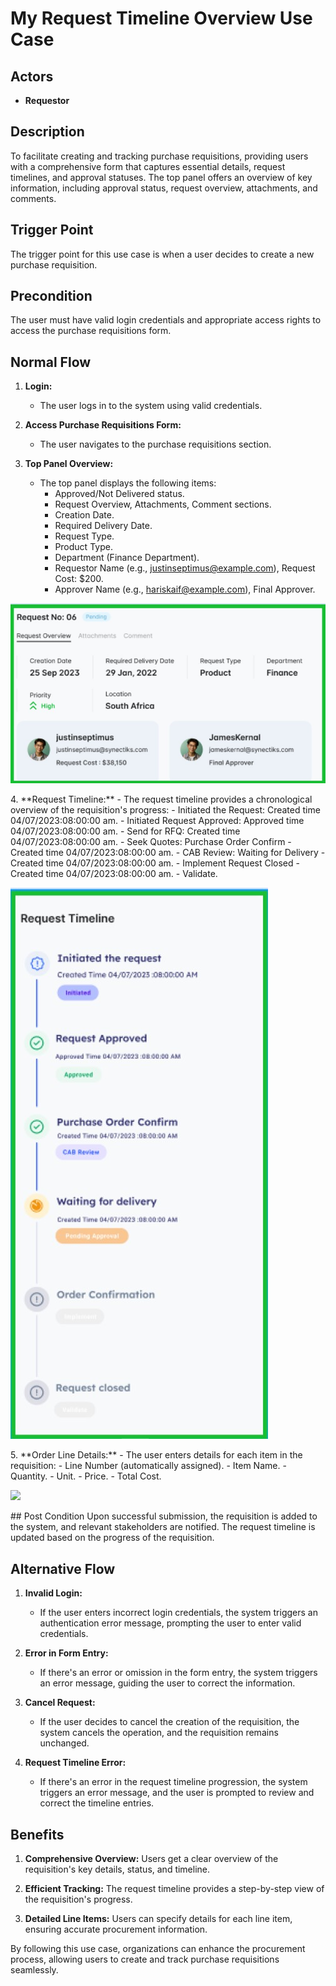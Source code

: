# My Request Timeline Overview Use Case

## Actors
- **Requestor**

## Description
To facilitate creating and tracking purchase requisitions, providing users with a comprehensive form that captures essential details, request timelines, and approval statuses. The top panel offers an overview of key information, including approval status, request overview, attachments, and comments.

## Trigger Point
The trigger point for this use case is when a user decides to create a new purchase requisition.

## Precondition
The user must have valid login credentials and appropriate access rights to access the purchase requisitions form.

## Normal Flow

1. **Login:**
   - The user logs in to the system using valid credentials.

2. **Access Purchase Requisitions Form:**
   - The user navigates to the purchase requisitions section.

3. **Top Panel Overview:**
   - The top panel displays the following items:
     - Approved/Not Delivered status.
     - Request Overview, Attachments, Comment sections.
     - Creation Date.
     - Required Delivery Date.
     - Request Type.
     - Product Type.
     - Department (Finance Department).
     - Requestor Name (e.g., justinseptimus@example.com), Request Cost: $200.
     - Approver Name (e.g., hariskaif@example.com), Final Approver.
<p>
   <img src="../images/requestoverview.jpg">
   </p>
4. **Request Timeline:**
   - The request timeline provides a chronological overview of the requisition's progress:
     - Initiated the Request: Created time 04/07/2023:08:00:00 am.
     - Initiated Request Approved: Approved time 04/07/2023:08:00:00 am.
     - Send for RFQ: Created time 04/07/2023:08:00:00 am.
     - Seek Quotes: Purchase Order Confirm - Created time 04/07/2023:08:00:00 am.
     - CAB Review: Waiting for Delivery - Created time 04/07/2023:08:00:00 am.
     - Implement Request Closed - Created time 04/07/2023:08:00:00 am.
     - Validate.
<p>
   <img src="../images/requesttimeline2.jpg">
   </p>
5. **Order Line Details:**
   - The user enters details for each item in the requisition:
     - Line Number (automatically assigned).
     - Item Name.
     - Quantity.
     - Unit.
     - Price.
     - Total Cost.
<p>
   <img src="../images/orderline2.jpg">
   </p>
## Post Condition
Upon successful submission, the requisition is added to the system, and relevant stakeholders are notified. The request timeline is updated based on the progress of the requisition.

## Alternative Flow

1. **Invalid Login:**
   - If the user enters incorrect login credentials, the system triggers an authentication error message, prompting the user to enter valid credentials.

2. **Error in Form Entry:**
   - If there's an error or omission in the form entry, the system triggers an error message, guiding the user to correct the information.

3. **Cancel Request:**
   - If the user decides to cancel the creation of the requisition, the system cancels the operation, and the requisition remains unchanged.

4. **Request Timeline Error:**
   - If there's an error in the request timeline progression, the system triggers an error message, and the user is prompted to review and correct the timeline entries.

## Benefits
1. **Comprehensive Overview:**
   Users get a clear overview of the requisition's key details, status, and timeline.
   
2. **Efficient Tracking:**
   The request timeline provides a step-by-step view of the requisition's progress.
   
3. **Detailed Line Items:**
   Users can specify details for each line item, ensuring accurate procurement information.

By following this use case, organizations can enhance the procurement process, allowing users to create and track purchase requisitions seamlessly.
